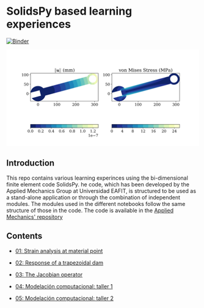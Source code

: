 # SolidsPy based learning experiences

[![Binder](https://mybinder.org/badge_logo.svg)](https://mybinder.org/v2/gh/jgomezc1/SolidsPy_experiences/master)

![Displacement field in a wrench.](./images/wrench.png)

## Introduction

This repo contains various learning experinces using the bi-dimensional finite element code SolidsPy.
he code, which has been developed by the Applied Mechanics Group at Universidad EAFIT, is structured to be used
as a stand-alone application or through the combination of independent modules. The modules used in the different
notebooks follow the same structure of those in the code.
The code is available in the [Applied Mechanics' repository](https://github.com/AppliedMechanics-EAFIT/SolidsPy)

## Contents

* [01: Strain analysis at material point](https://nbviewer.jupyter.org/github/jgomezc1/SolidsPy_experiences/blob/master/notebooks/analisis_dformacion/analisis_deformacion.ipynb)

* [02: Response of a trapezoidal dam](https://nbviewer.jupyter.org/github/jgomezc1/SolidsPy_experiences/blob/master/notebooks/analisis_presa/01_solidspy_dam_design.ipynb)

* [03: The Jacobian operator](https://nbviewer.jupyter.org/github/jgomezc1/SolidsPy_experiences/blob/master/notebooks/jacobian/jacobiano.ipynb)

* [04: Modelación computacional: taller 1](https://nbviewer.jupyter.org/github/jgomezc1/SolidsPy_experiences/blob/master/notebooks/taller_1_modelacion/taller1.ipynb)

* [05: Modelación computacional: taller 2](https://nbviewer.jupyter.org/github/jgomezc1/SolidsPy_experiences/blob/master/notebooks/taller_1_modelacion/taller1.ipynb)

